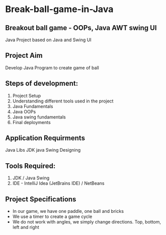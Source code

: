# Break-ball-game-in-Java
## Breakout ball game - OOPs, Java AWT swing UI
Java Project based on Java and Swing UI

## Project Aim
Develop Java Program to create game of ball

## Steps of development:
1. Project Setup
2. Understanding different tools used in the project
3. Java Fundamentals
4. Java OOPs
5. Java swing fundamentals
6. Final deployments

## Application Requirments
Java Libs
JDK
java Swing
Designing

## Tools Required:
1. JDK / Java Swing
2. IDE - IntelliJ Idea (JetBrains IDE) / NetBeans

## Project Specifications
- In our game, we have one paddle, one ball and bricks
- We use a timer to create a game cycle
- We do not work with angles, we simply change directions. Top, bottom, left and right
